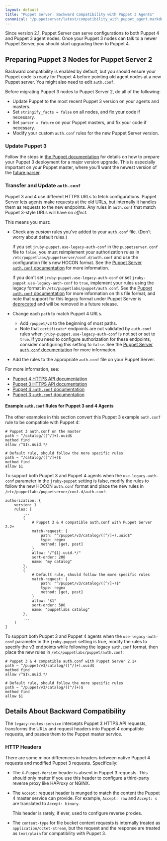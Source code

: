 ```yaml
---
layout: default
title: "Puppet Server: Backward Compatibility with Puppet 3 Agents"
canonical: "/puppetserver/latest/compatibility_with_puppet_agent.markdown"
---
```


[ca.conf]: ./config_file_ca.html
[auth.conf]: /puppet/latest/reference/config_file_auth.html
[future parser]: /puppet/3.8/reference/experiments_future.html
[upgrade puppet]: /puppet/latest/reference/upgrade_major_pre.html
[deprecated]: /puppetserver/2.2/deprecated_features.html
[Puppet Server `auth.conf` documentation]: ./config_file_auth.html

Since version 2.1, Puppet Server can serve configurations to both Puppet 4 and Puppet 3 agent nodes. Once your Puppet 3 nodes can talk to a newer Puppet Server, you should start upgrading them to Puppet 4.

## Preparing Puppet 3 Nodes for Puppet Server 2

Backward compatibility is enabled by default, but you should ensure your Puppet code is ready for Puppet 4 before pointing old agent nodes at a new Puppet server. You might also need to edit `auth.conf`.

Before migrating Puppet 3 nodes to Puppet Server 2, do all of the following:

* Update Puppet to the most recent Puppet 3 version on your agents and masters.
* Set `stringify_facts = false` on all nodes, and fix your code if necessary.
* Set `parser = future` on your Puppet masters, and fix your code if necessary.
* Modify your custom `auth.conf` rules for the new Puppet Server version.

### Update Puppet 3

Follow the steps in [the Puppet documentation][upgrade Puppet] for details on how to prepare your Puppet 3 deployment for a major version upgrade. This is especially important on your Puppet master, where you'll want the newest version of the [future parser][]. 

### Transfer and Update `auth.conf`

Puppet 3 and 4 use different HTTPS URLs to fetch configurations. Puppet Server lets agents make requests at the old URLs, but internally it handles them as requests to the new endpoints. Any rules in `auth.conf` that match Puppet 3-style URLs will have _no effect._

This means you must:

* Check any _custom_ rules you've added to your `auth.conf` file. (Don't worry about default rules.)

    If you set `jruby-puppet.use-legacy-auth-conf` in the `puppetserver.conf` file to `false`, you must reimplement your authorization rules in `/etc/puppetlabs/puppetserver/conf.d/auth.conf` and use the configuration file's new HOCON format. See the [Puppet Server `auth.conf` documentation][] for more information.

    If you don't set `jruby-puppet.use-legacy-auth-conf` or set `jruby-puppet.use-legacy-auth-conf` to `true`, implement your rules using the legacy format in `/etc/puppetlabs/puppet/auth.conf`. See the [Puppet `auth.conf` documentation][auth.conf] for more information on this file format, and note that support for this legacy format under Puppet Server is [deprecated][] and will be removed in a future release.
* Change each `path` to match Puppet 4 URLs.
    * Add `/puppet/v3` to the beginning of most paths.
    * Note that `certificate*` endpoints are not validated by `auth.conf` rules when `jruby-puppet.use-legacy-auth-conf` is not set or set to `true`. If you need to configure authorization for these endpoints, consider configuring this setting to `false`. See the [Puppet Server `auth.conf` documentation][] for more information.
* Add the rules to the appropriate `auth.conf` file on your Puppet Server.

For more information, see:

* [Puppet 4 HTTPS API documentation](/puppet/latest/reference/http_api/http_api_index.html)
* [Puppet 3 HTTPS API documentation](/references/3.8.0/developer/file.http_api_index.html)
* [Puppet 4 `auth.conf` documentation][auth.conf]
* [Puppet 3 `auth.conf` documentation](/puppet/3.8/reference/config_file_auth.html)

#### Example `auth.conf` Rules for Puppet 3 and 4 Agents

The other examples in this section convert this Puppet 3 example `auth.conf` rule to be compatible with Puppet 4:

~~~
# Puppet 3 auth.conf on the master
path ~ ^/catalog/([^/]+).uuid$
method find
allow /^$1\.uuid.*/

# Default rule, should follow the more specific rules
path ~ ^/catalog/([^/]+)$
method find
allow $1
~~~

To support both Puppet 3 and Puppet 4 agents when the `use-legacy-auth-conf` parameter in the `jruby-puppet` setting is false, modify the rules to follow the new HOCON `auth.conf` format and place the new rules in `/etc/puppetlabs/puppetserver/conf.d/auth.conf`:

~~~
authorization: {
    version: 1
    rules: [
        ...
        {
            # Puppet 3 & 4 compatible auth.conf with Puppet Server 2.2+
            match-request: {
                path: "^/puppet/v3/catalog/([^/]+).uuid$"
                type: regex
                method: [get, post]
            }
            allow: "/^$1|.uuid.*/"
            sort-order: 200
            name: "my catalog"
        },
        {
            # Default rule, should follow the more specific rules
            match-request: {
                path: "^/puppet/v3/catalog/([^/]+)$"
                type: regex
                method: [get, post]
            }
            allow: "$1"
            sort-order: 500
            name: "puppetlabs catalog"
        },
        ...
    ]
}
~~~

To support both Puppet 3 and Puppet 4 agents when the `use-legacy-auth-conf` parameter in the `jruby-puppet` setting is true, modify the rules to specify the v3 endpoints while following the legacy `auth.conf` format, then place the new rules in `/etc/puppetlabs/puppet/auth.conf`:

~~~
# Puppet 3 & 4 compatible auth.conf with Puppet Server 2.1+
path ~ ^/puppet/v3/catalog/([^/]+).uuid$
method find
allow /^$1\.uuid.*/

# Default rule, should follow the more specific rules
path ~ ^/puppet/v3/catalog/([^/]+)$
method find
allow $1
~~~

## Details About Backward Compatibility

The `legacy-routes-service` intercepts Puppet 3 HTTPS API requests, transforms the URLs and request headers into Puppet 4 compatible requests, and passes them to the Puppet master service.

### HTTP Headers

There are some minor differences in headers between native Puppet 4 requests and modified Puppet 3 requests. Specifically:

* The `X-Puppet-Version` header is absent in Puppet 3 requests. This should only matter if you use this header to configure a third-party reverse proxy like HAProxy or NGINX.
* The `Accept:` request header is munged to match the content the Puppet 4 master service can provide. For example, `Accept: raw` and `Accept: s` are translated to `Accept: binary`.

    This header is rarely, if ever, used to configure reverse proxies.
* The `content-type` for file bucket content requests is internally treated as `application/octet-stream`, but the request and the response are treated as `text/plain` for compatibility with Puppet 3.
